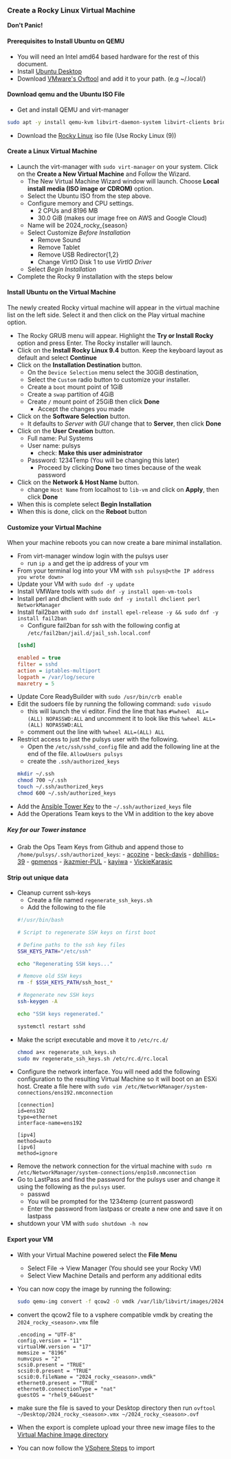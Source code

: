 ### Create a Rocky Linux Virtual Machine

**Don't Panic!**

#### Prerequisites to Install Ubuntu on QEMU

  * You will need an Intel amd64 based hardware for the rest of this document.
  * Install [Ubuntu Desktop](https://ubuntu.com/download/desktop)
  * Download [VMware's Ovftool](https://github.com/rgl/ovftool-binaries) and add it to your path. (e.g ~/.local/)

#### Download qemu and the Ubuntu ISO File

  * Get and install QEMU and virt-manager
  ```bash
  sudo apt -y install qemu-kvm libvirt-daemon-system libvirt-clients bridge-utils virt-manager
  ```
  * Download the [Rocky Linux](https://rockylinux.org/download) iso file (Use Rocky Linux (9))

#### Create a Linux Virtual Machine

  * Launch the virt-manager with `sudo virt-manager` on your system. Click on the **Create a New Virtual Machine** and Follow the Wizard.
    * The New Virtual Machine Wizard window will launch. Choose **Local install media (ISO image or CDROM)** option.
    * Select the Ubuntu ISO from the step above.
    * Configure memory and CPU settings.
      * 2 CPUs and 8196 MB
      * 30.0 GiB (makes our image free on AWS and Google Cloud)
    * Name will be 2024_rocky_{season}
    * Select Customize *Before Installation*
      * Remove Sound
      * Remove Tablet
      * Remove USB Redirector{1,2}
      * Change VirtIO Disk 1 to use *VirtIO Driver*
    * Select *Begin Installation*
  * Complete the Rocky 9 installation with the steps below

#### Install Ubuntu on the Virtual Machine

The newly created Rocky virtual machine will appear in the virtual machine list on the left side. Select it and then click on the Play virtual machine option.

  * The Rocky GRUB menu will appear. Highlight the **Try or Install Rocky** option and press Enter. The Rocky installer will launch.
  * Click on the **Install Rocky Linux 9.4** button. Keep the keyboard layout as default and select **Continue**
  * Click on the **Installation Destination** button.
    * On the `Device Selection` menu select the 30GiB destination, 
    * Select the `Custom` radio button to customize your installer.
    * Create a `boot` mount point of 1GiB
    * Create a `swap` partition of 4GiB
    * Create `/` mount point of 25GiB then click **Done**
      * Accept the changes you made
  * Click on the **Software Selection** button.
    * It defaults to *Server with GUI* change that to **Server**, then click **Done**
  * Click on the **User Creation** button.
    * Full name: Pul Systems
    * User name: pulsys
      * check: **Make this user administrator**
    * Password: 1234Temp (You will be changing this later)
      * Proceed by clicking **Done** two times because of the weak password
  * Click on the **Network & Host Name** button.
    * change `Host Name` from localhost to `lib-vm` and click on **Apply**, then click **Done**
  * When this is complete select **Begin Installation**
  * When this is done, click on the **Reboot** button

#### Customize your Virtual Machine

When your machine reboots you can now create a bare minimal installation.

  * From virt-manager window login with the pulsys user
    * run `ip a` and get the ip address of your vm
  * From your terminal log into your VM with `ssh pulsys@<the IP address you wrote down>`
  * Update your VM with `sudo dnf -y update`
  * Install VMWare tools with `sudo dnf -y install open-vm-tools`
  * Install perl and dhclient  with `sudo dnf -y install dhclient perl NetworkManager`
  * Install fail2ban with `sudo dnf install epel-release -y && sudo dnf -y install fail2ban`
    * Configure fail2ban for ssh with the following config at `/etc/fail2ban/jail.d/jail_ssh.local.conf`
    ```ini
    [sshd]

    enabled = true
    filter = sshd
    action = iptables-multiport
    logpath = /var/log/secure
    maxretry = 5

    ```
  * Update Core ReadyBuilder with `sudo /usr/bin/crb enable`
  * Edit the sudoers file by running the following command: `sudo visudo`
    * this will launch the vi editor. Find the line that has `#%wheel  ALL=(ALL) NOPASSWD:ALL` and uncomment it to look like this `%wheel ALL=(ALL) NOPASSWD:ALL` 
    * comment out the line with `%wheel ALL=(ALL) ALL`
  * Restrict access to just the pulsys user with the following.
    * Open the `/etc/ssh/sshd_config` file and add the following line at the end of the file. `AllowUsers pulsys`
    * create the `.ssh/authorized_keys`
    ```bash
    mkdir ~/.ssh
    chmod 700 ~/.ssh
    touch ~/.ssh/authorized_keys
    chmod 600 ~/.ssh/authorized_keys
    ```
  * Add the [Ansible Tower Key](https://github.com/pulibrary/princeton_ansible/blob/main/keys/TowerKey.pub) to the `~/.ssh/authorized_keys` file
  * Add the Operations Team keys to the VM in addition to the key above

 ##### Key for our Tower instance
 
  * Grab the Ops Team Keys from Github and append those to `/home/pulsys/.ssh/authorized_keys`:
        - [acozine](https://github.com/acozine.keys)
        - [beck-davis](https://github.com/beck-davis.keys)
        - [dphillips-39](https://github.com/dphillips-39.keys)
        - [gpmenos](https://github.com/gpmenos.keys)
        - [jkazmier-PUL](https://github.com/jkazmier-PUL.keys)
        - [kayiwa](https://github.com/kayiwa.keys)
        - [VickieKarasic](https://github.com/vickieKarasic.keys)
        
#### Strip out unique data

  * Cleanup current ssh-keys
    * Create a file named `regenerate_ssh_keys.sh`
    * Add the following to the file
    ```bash
    #!/usr/bin/bash

    # Script to regenerate SSH keys on first boot

    # Define paths to the ssh key files
    SSH_KEYS_PATH="/etc/ssh"

    echo "Regenerating SSH keys..."

    # Remove old SSH keys
    rm -f $SSH_KEYS_PATH/ssh_host_*

    # Regenerate new SSH keys
    ssh-keygen -A

    echo "SSH keys regenerated."

    systemctl restart sshd

    ```
  * Make the script executable and move it to `/etc/rc.d/`
    ```bash
    chmod a+x regenerate_ssh_keys.sh
    sudo mv regenerate_ssh_keys.sh /etc/rc.d/rc.local
    ```
  * Configure the network interface. You will need add the following configuration to the resulting Virtual Machine so it will boot on an ESXi host. Create a file here with `sudo vim /etc/NetworkManager/system-connections/ens192.nmconnection`
    ```file
    [connection]
    id=ens192
    type=ethernet
    interface-name=ens192

    [ipv4]
    method=auto
    [ipv6]
    method=ignore
    ```
  * Remove the network connection for the virtual machine with `sudo rm /etc/NetworkManager/system-connections/enp1s0.nmconnection`
  * Go to LastPass and find the password for the pulsys user and change it using the following as the `pulsys` user. 
    * passwd
    * You will be prompted for the 1234temp (current password)
    * Enter the password from lastpass or create a new one and save it on lastpass
  * shutdown your VM with `sudo shutdown -h now`

#### Export your VM

  * With your Virtual Machine powered select the **File Menu**
    * Select File -> View Manager (You should see your Rocky VM)
    * Select View Machine Details and perform any additional edits
  * You can now copy the image by running the following:
    ```bash
    sudo qemu-img convert -f qcow2 -O vmdk /var/lib/libvirt/images/2024_rocky_<season>.qcow2 /home/<username>/Desktop/2024_rocky_<season>.vmdk
    ```
  * convert the qcow2 file to a vsphere compatible vmdk by creating the `2024_rocky_<season>.vmx` file

    ```file
    .encoding = "UTF-8"
    config.version = "11"
    virtualHW.version = "17"
    memsize = "8196"
    numvcpus = "2"
    scsi0.present = "TRUE"
    scsi0:0.present = "TRUE"
    scsi0:0.fileName = "2024_rocky_<season>.vmdk"
    ethernet0.present = "TRUE"
    ethernet0.connectionType = "nat"
    guestOS = "rhel9_64Guest"
    ```
  * make sure the file is saved to your Desktop directory then run `ovftool ~/Desktop/2024_rocky_<season>.vmx ~/2024_rocky_<season>.ovf`
  * When the export is complete upload your three new image files to the [Virtual Machine Image directory](https://drive.google.com/drive/u/0/folders/1Op-tNRvE_LMlJa6E-Ig4nNEKtKCcXsIF)
  * You can now follow the [VSphere Steps](vsphere_hypervisor.md) to import
      

